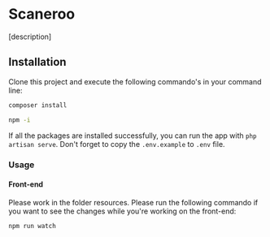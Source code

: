 # Scaneroo
[description]

## Installation
Clone this project and execute the following commando's in your command line:
```bash
composer install

npm -i
```

If all the packages are installed successfully, you can run the app with `php artisan serve`. Don't forget to copy the `.env.example` to `.env` file.
### Usage

#### Front-end

Please work in the folder resources. Please run the following commando if you want to see the changes while you're working on the front-end:

```bash
npm run watch
```
